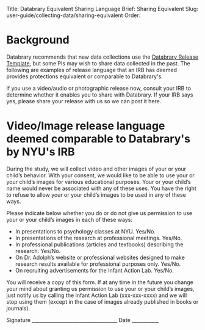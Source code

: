 Title: Databrary Equivalent Sharing Language
Brief: Sharing Equivalent
Slug: user-guide/collecting-data/sharing-equivalent
Order: 

# Background

Databrary recommends that new data collections use the [Databrary Release Template](http://databrary.org/user-guide/policies/release-template.html), but some PIs may wish to share data collected in the past. The following are examples of release language that an IRB has deemed provides protections equivalent or comparable to Databrary's. 

If you use a video/audio or photographic release now, consult your IRB to determine whether it enables you to share with Databrary. If your IRB says yes, please share your release with us so we can post it here.

# Video/Image release language deemed comparable to Databrary's by NYU's IRB

During the study, we will collect video and other images of your or your child’s behavior. With your consent, we would like to be able to use your or your child’s images for various educational purposes. Your or your child’s name would never be associated with any of these uses.
You have the right to refuse to allow your or your child’s images to be used in any of these ways.

Please indicate below whether you do or do not give us permission to use your or your child’s images in each of these ways:

- In presentations to psychology classes at NYU. Yes/No.
- In presentations of the research at professional meetings. Yes/No.
- In professional publications (articles and textbooks) describing the research. Yes/No.
- On Dr. Adolph’s website or professional websites designed to make research results available for professional purposes only. Yes/No.
- On recruiting advertisements for the Infant Action Lab. Yes/No.

You will receive a copy of this form. If at any time in the future you change your mind about granting us permission to use your or your child’s images, just notify us by calling the Infant Action Lab (xxx-xxx-xxxx) and we will stop using them (except in the case of images already published in books or journals).

Signature ___________________________________ Date ___________

